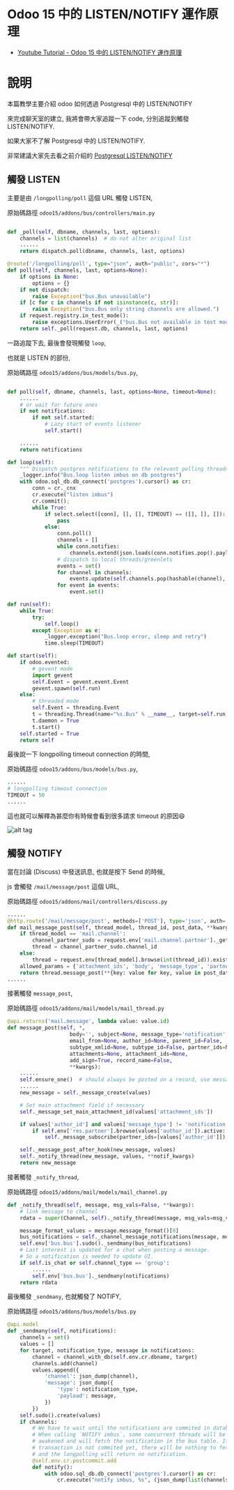 # Odoo 15 中的 LISTEN/NOTIFY 運作原理

* [Youtube Tutorial - Odoo 15 中的 LISTEN/NOTIFY 運作原理](https://youtu.be/xySBGaX_oSk)

# 說明

本篇教學主要介紹 odoo 如何透過 Postgresql 中的 LISTEN/NOTIFY

來完成聊天室的建立, 我將會帶大家追蹤一下 code, 分別追蹤到觸發 LISTEN/NOTIFY.

如果大家不了解 Postgresql 中的 LISTEN/NOTIFY.

非常建議大家先去看之前介紹的 [Postgresql LISTEN/NOTIFY](https://github.com/twtrubiks/postgresql-note/tree/main/pg-listen-notify)

## 觸發 LISTEN

主要是由 `/longpolling/poll` 這個 URL 觸發 LISTEN,

原始碼路徑 `odoo15/addons/bus/controllers/main.py`

```python

def _poll(self, dbname, channels, last, options):
    channels = list(channels)  # do not alter original list
    ......
    return dispatch.poll(dbname, channels, last, options)

@route('/longpolling/poll', type="json", auth="public", cors="*")
def poll(self, channels, last, options=None):
    if options is None:
        options = {}
    if not dispatch:
        raise Exception("bus.Bus unavailable")
    if [c for c in channels if not isinstance(c, str)]:
        raise Exception("bus.Bus only string channels are allowed.")
    if request.registry.in_test_mode():
        raise exceptions.UserError(_("bus.Bus not available in test mode"))
    return self._poll(request.db, channels, last, options)
```

一路追蹤下去, 最後會發現觸發 `loop`,

也就是 LISTEN 的部份,

原始碼路徑 `odoo15/addons/bus/models/bus.py`,

```python

def poll(self, dbname, channels, last, options=None, timeout=None):
    ......
    # or wait for future ones
    if not notifications:
        if not self.started:
            # Lazy start of events listener
            self.start()

    ......
    return notifications

def loop(self):
    """ Dispatch postgres notifications to the relevant polling threads/greenlets """
    _logger.info("Bus.loop listen imbus on db postgres")
    with odoo.sql_db.db_connect('postgres').cursor() as cr:
        conn = cr._cnx
        cr.execute("listen imbus")
        cr.commit();
        while True:
            if select.select([conn], [], [], TIMEOUT) == ([], [], []):
                pass
            else:
                conn.poll()
                channels = []
                while conn.notifies:
                    channels.extend(json.loads(conn.notifies.pop().payload))
                # dispatch to local threads/greenlets
                events = set()
                for channel in channels:
                    events.update(self.channels.pop(hashable(channel), set()))
                for event in events:
                    event.set()

def run(self):
    while True:
        try:
            self.loop()
        except Exception as e:
            _logger.exception("Bus.loop error, sleep and retry")
            time.sleep(TIMEOUT)

def start(self):
    if odoo.evented:
        # gevent mode
        import gevent
        self.Event = gevent.event.Event
        gevent.spawn(self.run)
    else:
        # threaded mode
        self.Event = threading.Event
        t = threading.Thread(name="%s.Bus" % __name__, target=self.run)
        t.daemon = True
        t.start()
    self.started = True
    return self
```

最後說一下 longpolling timeout connection 的時間,

原始碼路徑 `odoo15/addons/bus/models/bus.py`,

```python
......
# longpolling timeout connection
TIMEOUT = 50
......
```

這也就可以解釋為甚麼你有時候會看到很多請求 timeout 的原因:smile:

![alt tag](https://i.imgur.com/bw9K7zP.png)

## 觸發 NOTIFY

當在討論 (Discuss) 中發送訊息, 也就是按下 Send 的時候,

js 會觸發 `/mail/message/post` 這個 URL,

原始碼路徑 `odoo15/addons/mail/controllers/discuss.py`

```python
......
@http.route('/mail/message/post', methods=['POST'], type='json', auth='public')
def mail_message_post(self, thread_model, thread_id, post_data, **kwargs):
    if thread_model == 'mail.channel':
        channel_partner_sudo = request.env['mail.channel.partner']._get_as_sudo_from_request_or_raise(request=request, channel_id=int(thread_id))
        thread = channel_partner_sudo.channel_id
    else:
        thread = request.env[thread_model].browse(int(thread_id)).exists()
    allowed_params = {'attachment_ids', 'body', 'message_type', 'partner_ids', 'subtype_xmlid', 'parent_id'}
    return thread.message_post(**{key: value for key, value in post_data.items() if key in allowed_params}).message_format()[0]
......
```

接著觸發 `message_post`,

原始碼路徑 `odoo15/addons/mail/models/mail_thread.py`

```python
@api.returns('mail.message', lambda value: value.id)
def message_post(self, *,
                    body='', subject=None, message_type='notification',
                    email_from=None, author_id=None, parent_id=False,
                    subtype_xmlid=None, subtype_id=False, partner_ids=None,
                    attachments=None, attachment_ids=None,
                    add_sign=True, record_name=False,
                    **kwargs):
    ......
    self.ensure_one()  # should always be posted on a record, use message_notify if no
    ......
    new_message = self._message_create(values)

    # Set main attachment field if necessary
    self._message_set_main_attachment_id(values['attachment_ids'])

    if values['author_id'] and values['message_type'] != 'notification' and not self._context.get('mail_create_nosubscribe'):
        if self.env['res.partner'].browse(values['author_id']).active:  # we dont want to add odoobot/inactive as a follower
            self._message_subscribe(partner_ids=[values['author_id']])

    self._message_post_after_hook(new_message, values)
    self._notify_thread(new_message, values, **notif_kwargs)
    return new_message
```

接著觸發 `_notify_thread`,

原始碼路徑 `odoo15/addons/mail/models/mail_channel.py`

```python
def _notify_thread(self, message, msg_vals=False, **kwargs):
    # link message to channel
    rdata = super(Channel, self)._notify_thread(message, msg_vals=msg_vals, **kwargs)

    message_format_values = message.message_format()[0]
    bus_notifications = self._channel_message_notifications(message, message_format_values)
    self.env['bus.bus'].sudo()._sendmany(bus_notifications)
    # Last interest is updated for a chat when posting a message.
    # So a notification is needed to update UI.
    if self.is_chat or self.channel_type == 'group':
        ......
        self.env['bus.bus']._sendmany(notifications)
    return rdata

```

最後觸發 `_sendmany`, 也就觸發了 NOTIFY,

原始碼路徑 `odoo15/addons/bus/models/bus.py`

```python
@api.model
def _sendmany(self, notifications):
    channels = set()
    values = []
    for target, notification_type, message in notifications:
        channel = channel_with_db(self.env.cr.dbname, target)
        channels.add(channel)
        values.append({
            'channel': json_dump(channel),
            'message': json_dump({
                'type': notification_type,
                'payload': message,
            })
        })
    self.sudo().create(values)
    if channels:
        # We have to wait until the notifications are commited in database.
        # When calling `NOTIFY imbus`, some concurrent threads will be
        # awakened and will fetch the notification in the bus table. If the
        # transaction is not commited yet, there will be nothing to fetch,
        # and the longpolling will return no notification.
        @self.env.cr.postcommit.add
        def notify():
            with odoo.sql_db.db_connect('postgres').cursor() as cr:
                cr.execute("notify imbus, %s", (json_dump(list(channels)),))
```

